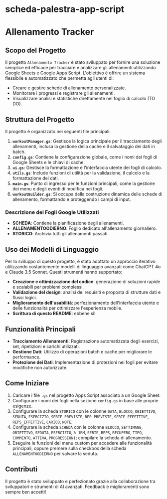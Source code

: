 # scheda-palestra-app-script

# Allenamento Tracker

## Scopo del Progetto
Il progetto `Allenamento Tracker` è stato sviluppato per fornire una soluzione semplice ed efficace per tracciare e analizzare gli allenamenti utilizzando Google Sheets e Google Apps Script. L'obiettivo è offrire un sistema flessibile e automatizzato che permetta agli utenti di:

- Creare e gestire schede di allenamento personalizzate.
- Monitorare i progressi e registrare gli allenamenti.
- Visualizzare analisi e statistiche direttamente nel foglio di calcolo (TO DO).

## Struttura del Progetto
Il progetto è organizzato nei seguenti file principali:

1. **`workoutManager.gs`**: Gestisce la logica principale per il tracciamento degli allenamenti, inclusa la gestione della cache e il salvataggio dei dati in batch.
2. **`config.gs`**: Contiene la configurazione globale, come i nomi dei fogli di Google Sheets e le chiavi di cache.
3. **`ui.gs`**: Gestisce la formattazione e l'interfaccia utente dei fogli di calcolo.
4. **`utils.gs`**: Include funzioni di utilità per la validazione, il calcolo e la formattazione dei dati.
5. **`main.gs`**: Punto di ingresso per le funzioni principali, come la gestione dei menu e degli eventi di modifica nei fogli.
6. **`workoutBuilder.gs`**: Si occupa della costruzione dinamica delle schede di allenamento, formattando e proteggendo i campi di input.

### Descrizione dei Fogli Google Utilizzati
- **SCHEDA**: Contiene la pianificazione degli allenamenti.
- **ALLENAMENTOODIERNO**: Foglio dedicato all'allenamento giornaliero.
- **STORICO**: Archivia tutti gli allenamenti passati.

## Uso dei Modelli di Linguaggio
Per lo sviluppo di questo progetto, è stato adottato un approccio iterativo utilizzando costantemente modelli di linguaggio avanzati come ChatGPT 4o e Claude 3.5 Sonnet. Questi strumenti hanno supportato:

- **Creazione e ottimizzazione del codice**: generazione di soluzioni rapide e scalabili per problemi complessi.
- **Validazione del design**: analisi dei requisiti e proposta di strutture dati e flussi logici.
- **Miglioramento dell'usabilità**: perfezionamento dell'interfaccia utente e delle funzionalità per ottimizzare l'esperienza mobile.
- **Scrittura di questo README**: ebbene sì!

## Funzionalità Principali
- **Tracciamento Allenamenti**: Registrazione automatizzata degli esercizi, set, ripetizioni e carichi utilizzati.
- **Gestione Dati**: Utilizzo di operazioni batch e cache per migliorare le performance.
- **Protezione dei Dati**: Implementazione di protezioni nei fogli per evitare modifiche non autorizzate.

## Come Iniziare
1. Caricare i file `.gs` nel progetto Apps Script associato a un Google Sheet.
2. Configurare i nomi dei fogli nella sezione `config.gs` in base alle proprie esigenze.
3. Configurare la scheda `STORICO` con le colonne `DATA`, `BLOCCO`, `OBIETTIVO`, `SEDUTA`, `ESERCIZIO`, `SERIE_PREVISTE`, `REP_PREVISTE`, `SERIE_EFFETTIVE`, `REPS_EFFETTIVE`, `CARICO`, `NOTE`.
4. Configurare la scheda `SCHEDA` con le colonne `BLOCCO`, `SETTIMANE`, `OBIETTIVO`, `SEDUTA`, `ESERCIZIO`, `% 1RM`, `SERIE`, `REPS`, `RECUPERO`, `TIPO`, `COMMENTO`, `ATTIVA`, `PROGRESSIONI`; compilare la scheda di allenamento.
5. Eseguire le funzioni del menu custom per accedere alle funzionalità principali, oppure premere sulla checkbox della scheda `ALLENAMENTOODIERNO` per salvare la seduta.

## Contributi
Il progetto è stato sviluppato e perfezionato grazie alla collaborazione tra sviluppatori e strumenti di AI avanzati. Feedback e miglioramenti sono sempre ben accetti!


